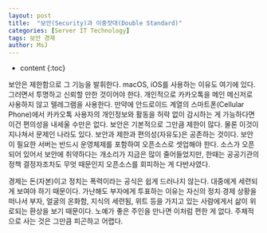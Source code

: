 ```yaml
---
layout: post
title:  "보안(Security)과 이중잣대(Double Standard)"
categories: [Server IT Technology]
tags: 보안 경제
author: MsJ
---
```


* content
{:toc}

보안은 제한함으로 그 기능을 발휘한다. macOS, iOS를 사용하는 이유도 여기에 있다. 그러면서 투명하고 신뢰할 만한 것이어야 한다. 개인적으로 카카오톡을 메인 메신저로 사용하지 않고 텔레그램을 사용한다. 만약에 안드로이드 계열의 스마트폰(Cellular Phone)에서 카카오톡 사용자의 개인정보와 활동을 허락 없이 감시하는 게 가능하다면 이건 편의성을 내세울 수만은 없다. 보안은 기본적으로 그만큼 제한이 많다. 물론 이것이 지나쳐서 문제인 나라도 있다. 보안과 제한과 편의성(자유도)은 공존하는 것이다. 보안이 필요한 서버는 반드시 운영체제를 포함하여 오픈소스로 셋업해야 한다. 소스가 오픈되어 있어서 보안에 취약하다는 개소리가 지금은 많이 줄어들었지만, 한때는 공공기관의 정책 결정자조차도 무엇 때문인지 오픈소스를 회피하는 게 다반사였다.

경제는 돈(자본)이고 정치는 폭력이라는 공식은 쉽게 드러나지 않는다. 대중에게 세련되게 보여야 하기 때문이다. 가난해도 부자에게 투표하는 이유는 자신의 정치∙경제 상황을 떠나서 부자, 얼굴의 온화함, 지식의 세련됨, 위트 등을 가지고 있는 사람에게서 삶이 위로되는 환상을 보기 때문이다. 노예가 좋은 주인을 만나면 이처럼 편한 게 없다. 주체적으로 사는 것은 그만큼 피곤하고 어렵다.

